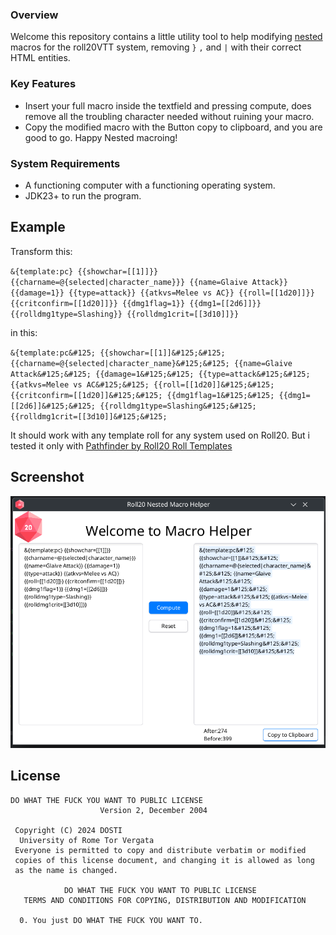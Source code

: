 ### Overview
Welcome this repository contains a little utility tool to help modifying [nested](https://wiki.roll20.net/Macros/Nested_Macros) macros for the roll20VTT system, removing `}` `,` and `|` with their correct HTML entities.


### Key Features
- Insert your full macro inside the textfield and pressing compute, does remove all the troubling character needed without ruining your macro.
- Copy the modified macro with the Button copy to clipboard, and you are good to go. Happy Nested macroing!


### System Requirements
- A functioning computer with a functioning operating system. 
- JDK23+ to run the program. 

## Example
Transform this:

`&{template:pc} {{showchar=[[1]]}} {{charname=@{selected|character_name}}} {{name=Glaive Attack}} {{damage=1}} {{type=attack}} {{atkvs=Melee vs AC}} {{roll=[[1d20]]}} {{critconfirm=[[1d20]]}} {{dmg1flag=1}} {{dmg1=[[2d6]]}} {{rolldmg1type=Slashing}} {{rolldmg1crit=[[3d10]]}}
`

in this:

`&{template:pc&#125; {{showchar=[[1]]&#125;&#125; {{charname=@{selected|character_name}&#125;&#125; {{name=Glaive Attack&#125;&#125; {{damage=1&#125;&#125; {{type=attack&#125;&#125; {{atkvs=Melee vs AC&#125;&#125; {{roll=[[1d20]]&#125;&#125; {{critconfirm=[[1d20]]&#125;&#125; {{dmg1flag=1&#125;&#125; {{dmg1=[[2d6]]&#125;&#125; {{rolldmg1type=Slashing&#125;&#125; {{rolldmg1crit=[[3d10]]&#125;&#125;`


It should work with any template roll for any system used on Roll20. But i tested it only with [Pathfinder by Roll20 Roll Templates](https://wiki.roll20.net/Pathfinder_by_Roll20/Roll_Templates)  
## Screenshot

<img src="Screenshot-Roll20-Macro-Helper.png">





## License

```
DO WHAT THE FUCK YOU WANT TO PUBLIC LICENSE
                    Version 2, December 2004

 Copyright (C) 2024 DOSTI
  University of Rome Tor Vergata
 Everyone is permitted to copy and distribute verbatim or modified
 copies of this license document, and changing it is allowed as long
 as the name is changed.

            DO WHAT THE FUCK YOU WANT TO PUBLIC LICENSE
   TERMS AND CONDITIONS FOR COPYING, DISTRIBUTION AND MODIFICATION

  0. You just DO WHAT THE FUCK YOU WANT TO.
```
